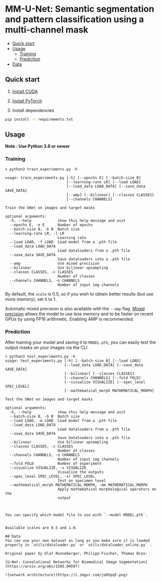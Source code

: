 # MM-U-Net: Semantic segmentation and pattern classification using a multi-channel mask 

- [Quick start](#quick-start)
- [Usage](#usage)
  - [Training](#training)
  - [Prediction](#prediction)
- [Data](#data)

## Quick start

1. [Install CUDA](https://developer.nvidia.com/cuda-downloads)

2. [Install PyTorch](https://pytorch.org/get-started/locally/)

3. Install dependencies
```bash
pip install -r requirements.txt
```

## Usage
**Note : Use Python 3.6 or newer**

### Training

```console
> python3 train_experiments.py -h

usage: train_experiments.py [-h] [--epochs E] [--batch-size B]
                            [--learning-rate LR] [--load LOAD]
                            [--load_data LOAD_DATA] [--save_data SAVE_DATA]
                            [--amp] [--bilinear] [--classes CLASSES]
                            [--channels CHANNELS]

Train the UNet on images and target masks

optional arguments:
  -h, --help            show this help message and exit
  --epochs E, -e E      Number of epochs
  --batch-size B, -b B  Batch size
  --learning-rate LR, -l LR
                        Learning rate
  --load LOAD, -f LOAD  Load model from a .pth file
  --load_data LOAD_DATA
                        Load dataloaders from a .pth file
  --save_data SAVE_DATA
                        Save dataloaders into a .pth file
  --amp                 Use mixed precision
  --bilinear            Use bilinear upsampling
  --classes CLASSES, -c CLASSES
                        Number of classes
  --channels CHANNELS, -n CHANNELS
                        Number of input img channels

```

By default, the `scale` is 0.5, so if you wish to obtain better results (but use more memory), set it to 1.

Automatic mixed precision is also available with the `--amp` flag. [Mixed precision](https://arxiv.org/abs/1710.03740) allows the model to use less memory and to be faster on recent GPUs by using FP16 arithmetic. Enabling AMP is recommended.


### Prediction

After training your model and saving it to `MODEL.pth`, you can easily test the output masks on your images via the CLI.

```console
> python3 test_experiments.py -h
usage: test_experiments.py [-h] [--batch-size B] [--load LOAD]
                           [--load_data LOAD_DATA] [--save_data SAVE_DATA]
                           [--bilinear] [--classes CLASSES]
                           [--channels CHANNELS] [--fold FOLD]
                           [--visualize VISUALIZE] [--spec_level SPEC_LEVEL]
                           [--mathematical_morph MATHEMATICAL_MORPH]

Test the UNet on images and target masks

optional arguments:
  -h, --help            show this help message and exit
  --batch-size B, -b B  Batch size
  --load LOAD, -m LOAD  Load model from a .pth file
  --load_data LOAD_DATA
                        Load dataloaders from a .pth file
  --save_data SAVE_DATA
                        Save dataloaders into a .pth file
  --bilinear            Use bilinear upsampling
  --classes CLASSES, -c CLASSES
                        Number of classes
  --channels CHANNELS, -n CHANNELS
                        Number of input img channels
  --fold FOLD           Number of experiment
  --visualize VISUALIZE, -v VISUALIZE
                        Visualize the outputs
  --spec_level SPEC_LEVEL, -sl SPEC_LEVEL
                        Test on specimen level
  --mathematical_morph MATHEMATICAL_MORPH, -mm MATHEMATICAL_MORPH
                        Apply mathematical morphological operators on the
                        output



You can specify which model file to use with `--model MODEL.pth`.


Available scales are 0.5 and 1.0.

## Data
You can use your own dataset as long as you make sure it is loaded properly in `utils/dataloader.py` or `utils/dataloader_online.py` .

Original paper by Olaf Ronneberger, Philipp Fischer, Thomas Brox:

[U-Net: Convolutional Networks for Biomedical Image Segmentation](https://arxiv.org/abs/1505.04597)

![network architecture](https://i.imgur.com/jeDVpqF.png)
